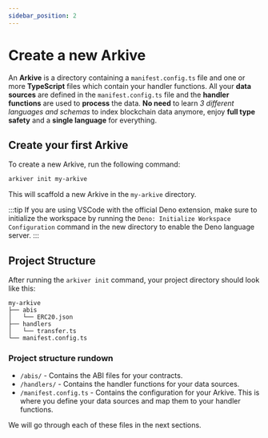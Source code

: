 ```yaml
---
sidebar_position: 2
---
```


# Create a new Arkive

An **Arkive** is a directory containing a `manifest.config.ts` file and one or more **TypeScript** files which contain your handler functions. All your **data sources** are defined in the `manifest.config.ts` file and the **handler functions** are used to **process** the data. **No need** to learn _3 different languages and schemas_ to index blockchain data anymore, enjoy **full type safety** and a **single language** for everything.

## Create your first Arkive

To create a new Arkive, run the following command:

```bash
arkiver init my-arkive
```

This will scaffold a new Arkive in the `my-arkive` directory.

:::tip
If you are using VSCode with the official Deno extension, make sure to initialize the workspace by running the `Deno: Initialize Workspace Configuration` command in the new directory to enable the Deno language server.
:::

## Project Structure
After running the `arkiver init` command, your project directory should look like this:
```
my-arkive
├── abis
│   └── ERC20.json
├── handlers
│   └── transfer.ts
└── manifest.config.ts
```

### Project structure rundown
- `/abis/` - Contains the ABI files for your contracts.
- `/handlers/` - Contains the handler functions for your data sources.
- `/manifest.config.ts` - Contains the configuration for your Arkive. This is where you define your data sources and map them to your handler functions.

We will go through each of these files in the next sections.

